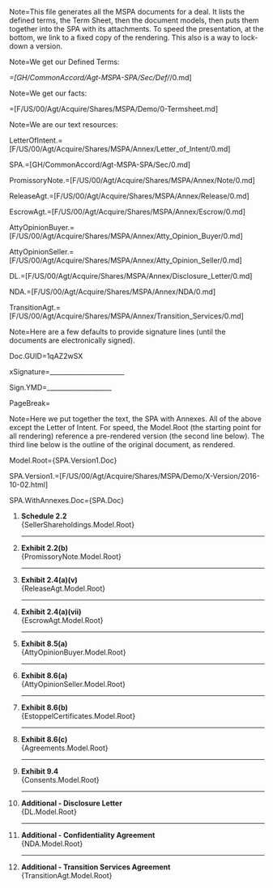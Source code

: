 Note=This file generates all the MSPA documents for a deal.  It lists the defined terms, the Term Sheet, then the document models, then puts them together into the SPA with its attachments.   To speed the presentation, at the bottom, we link to a fixed copy of the rendering.  This also is a way to lock-down a version.

Note=We get our Defined Terms:

_=[GH/CommonAccord/Agt-MSPA-SPA/Sec/Def/_/0.md]

Note=We get our facts:

=[F/US/00/Agt/Acquire/Shares/MSPA/Demo/0-Termsheet.md]

Note=We are our text resources:

LetterOfIntent.=[F/US/00/Agt/Acquire/Shares/MSPA/Annex/Letter_of_Intent/0.md]

SPA.=[GH/CommonAccord/Agt-MSPA-SPA/Sec/0.md]

PromissoryNote.=[F/US/00/Agt/Acquire/Shares/MSPA/Annex/Note/0.md]

ReleaseAgt.=[F/US/00/Agt/Acquire/Shares/MSPA/Annex/Release/0.md]

EscrowAgt.=[F/US/00/Agt/Acquire/Shares/MSPA/Annex/Escrow/0.md]

AttyOpinionBuyer.=[F/US/00/Agt/Acquire/Shares/MSPA/Annex/Atty_Opinion_Buyer/0.md]

AttyOpinionSeller.=[F/US/00/Agt/Acquire/Shares/MSPA/Annex/Atty_Opinion_Seller/0.md]

DL.=[F/US/00/Agt/Acquire/Shares/MSPA/Annex/Disclosure_Letter/0.md]

NDA.=[F/US/00/Agt/Acquire/Shares/MSPA/Annex/NDA/0.md]

TransitionAgt.=[F/US/00/Agt/Acquire/Shares/MSPA/Annex/Transition_Services/0.md]

Note=Here are a few defaults to provide signature lines (until the documents are electronically signed).

Doc.GUID=1qAZ2wSX

xSignature=_______________________

Sign.YMD=____________________

PageBreak=</i>
 
Note=Here we put together the text, the SPA with Annexes.  All of the above except the Letter of Intent. For speed, the Model.Root (the starting point for all rendering) reference a pre-rendered version (the second line below).  The third line below is the outline of the original document, as rendered.

Model.Root={SPA.Version1.Doc}

SPA.Version1.=[F/US/00/Agt/Acquire/Shares/MSPA/Demo/X-Version/2016-10-02.html]

SPA.WithAnnexes.Doc={SPA.Doc}<ol><li><b>Schedule 2.2</b><br>{SellerShareholdings.Model.Root}<hr><li><b>Exhibit 2.2(b)</b><br>{PromissoryNote.Model.Root}<hr><li><b>Exhibit 2.4(a)(v)</b><br>{ReleaseAgt.Model.Root}<hr><li><b>Exhibit 2.4(a)(vii)</b><br>{EscrowAgt.Model.Root}<hr><li><b>Exhibit 8.5(a)</b><br>{AttyOpinionBuyer.Model.Root}<hr><li><b>Exhibit 8.6(a)</b><br>{AttyOpinionSeller.Model.Root}<hr><li><b>Exhibit 8.6(b)</b><br>{EstoppelCertificates.Model.Root}<hr><li><b>Exhibit 8.6(c)</b><br>{Agreements.Model.Root}<hr><li><b>Exhibit 9.4</b><br>{Consents.Model.Root}<hr><li><b>Additional - Disclosure Letter</b><br>{DL.Model.Root}<hr><li><b>Additional - Confidentiality Agreement</b><br>{NDA.Model.Root}<hr><li><b>Additional - Transition Services Agreement</b><br>{TransitionAgt.Model.Root}</ol>